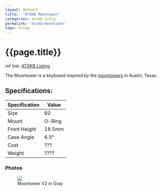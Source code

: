 ```yaml
---
layout: default
title:  "ATXKB Moontower"
categories: atxkb sixty
permalink: "atxkb/moontower"
tags: oring
---
```

# {{page.title}}

ref link: [ATXKB Listing](https://atxkb.com/moontower-v2-kit/)

The Moontower is a keyboard inspired by the [moontowers](https://en.wikipedia.org/wiki/Moonlight_tower) in Austin, Texas.

## Specifications:

| Specification | Value |
|---|---|
| Size | 60 |
| Mount | O-Ring |
| Front Height | 18.5mm |
| Case Angle | 6.5° |
| Cost | ??? |
| Weight | ???? |

### Photos
<figure>
  <img src="{{ 'assets/images/atxkb/moontower/moontower-v2.png' | relative_url }}">
  <figcaption>Moontower V2 in Gray</figcaption>
</figure>
